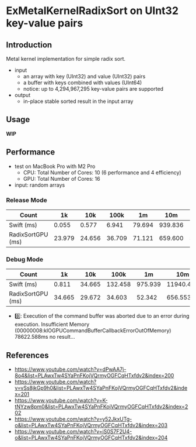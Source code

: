 # ExMetalKernelRadixSort on UInt32 key-value pairs
 
## Introduction

Metal kernel implementation for simple radix sort.

- input
    - an array with key (UInt32) and value (UInt32) pairs
    - a buffer with keys combined with values (UInt64)
    - notice: up to 4,294,967,295 key-value pairs are supported
- output
    - in-place stable sorted result in the input array

## Usage

**WIP**

## Performance

- test on MacBook Pro with M2 Pro
    - CPU: Total Number of Cores:    10 (6 performance and 4 efficiency)
    - GPU: Total Number of Cores:    16
- input: random arrays

### Release Mode

| Count             | 1k | 10k | 100k | 1m | 10m | 100m | 1b |
| - | - | - | - | - | - | - | - |
| Swift        (ms) | 0.055 | 0.577 | 6.941 | 79.694 | 939.836 | 10879.160 | 130040.261 |
| RadixSortGPU (ms) | 23.979 | 24.656 | 36.709 | 71.121 | 659.600 | 5349.858 | 0️⃣ |

### Debug Mode

| Count             | 1k | 10k | 100k | 1m | 10m | 100m | 1b |
| - | - | - | - | - | - | - | - |
| Swift        (ms) | 0.811 | 34.665 | 132.458 | 975.939 | 11940.425 | 150437.893 | 1161282.611 |
| RadixSortGPU (ms) | 34.665 | 29.672 | 34.603 | 52.342 | 656.553 | 5370.615 | 0️⃣ |

- 0️⃣: Execution of the command buffer was aborted due to an error during execution. Insufficient Memory (00000008:kIOGPUCommandBufferCallbackErrorOutOfMemory) 78622.588ms no result...

## References

- https://www.youtube.com/watch?v=dPwAA7j-8o4&list=PLAwxTw4SYaPnFKojVQrmyOGFCqHTxfdv2&index=200
- https://www.youtube.com/watch?v=vSs8jkGp9h0&list=PLAwxTw4SYaPnFKojVQrmyOGFCqHTxfdv2&index=201
- https://www.youtube.com/watch?v=K-tNYzw8pm0&list=PLAwxTw4SYaPnFKojVQrmyOGFCqHTxfdv2&index=202
- https://www.youtube.com/watch?v=y52JkxUTg-o&list=PLAwxTw4SYaPnFKojVQrmyOGFCqHTxfdv2&index=203
- https://www.youtube.com/watch?v=iS0S7F2U4-o&list=PLAwxTw4SYaPnFKojVQrmyOGFCqHTxfdv2&index=204
